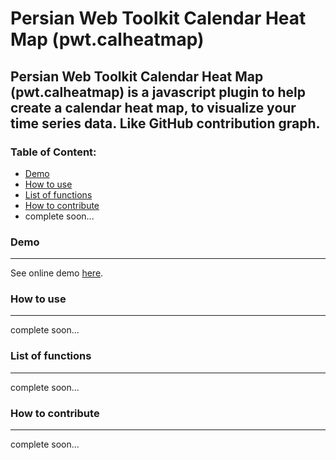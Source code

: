 Persian Web Toolkit Calendar Heat Map (pwt.calheatmap)
===================
Persian Web Toolkit Calendar Heat Map (pwt.calheatmap) is a javascript plugin to help create a calendar heat map, to visualize your time series data. Like GitHub contribution graph.
----------

### Table of Content:
- [Demo](#demo)
- [How to use](#how_to_use)
- [List of functions](#list_of_functions)
- [How to contribute](#how_to_contribute)
- complete soon...

### <a id="demo"></a>Demo
-----------------
See online demo <a href="http://htmlpreview.github.io/?https://github.com/babakhani/pwt.calheatmap/blob/master/src/index.html" target="_blank">here</a>.

### <a id="how_to_use"></a>How to use
-----------
complete soon...
### <a id="list_of_functions"></a>List of functions
-----------------
complete soon...
### <a id="how_to_contribute"></a>How to contribute
------------------
complete soon...
